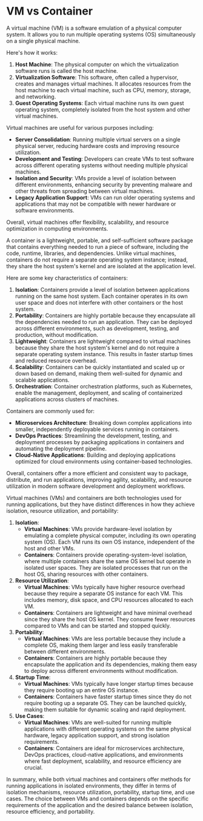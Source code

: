 # VM vs Container

A virtual machine (VM) is a software emulation of a physical computer system. It allows you to run multiple operating systems (OS) simultaneously on a single physical machine.

Here's how it works:

1. **Host Machine**: The physical computer on which the virtualization software runs is called the host machine.
2. **Virtualization Software**: This software, often called a hypervisor, creates and manages virtual machines. It allocates resources from the host machine to each virtual machine, such as CPU, memory, storage, and networking.
3. **Guest Operating Systems**: Each virtual machine runs its own guest operating system, completely isolated from the host system and other virtual machines.

Virtual machines are useful for various purposes including:

- **Server Consolidation**: Running multiple virtual servers on a single physical server, reducing hardware costs and improving resource utilization.
- **Development and Testing**: Developers can create VMs to test software across different operating systems without needing multiple physical machines.
- **Isolation and Security**: VMs provide a level of isolation between different environments, enhancing security by preventing malware and other threats from spreading between virtual machines.
- **Legacy Application Support**: VMs can run older operating systems and applications that may not be compatible with newer hardware or software environments.

Overall, virtual machines offer flexibility, scalability, and resource optimization in computing environments.

A container is a lightweight, portable, and self-sufficient software package that contains everything needed to run a piece of software, including the code, runtime, libraries, and dependencies. Unlike virtual machines, containers do not require a separate operating system instance; instead, they share the host system's kernel and are isolated at the application level.

Here are some key characteristics of containers:

1. **Isolation**: Containers provide a level of isolation between applications running on the same host system. Each container operates in its own user space and does not interfere with other containers or the host system.
2. **Portability**: Containers are highly portable because they encapsulate all the dependencies needed to run an application. They can be deployed across different environments, such as development, testing, and production, without modification.
3. **Lightweight**: Containers are lightweight compared to virtual machines because they share the host system's kernel and do not require a separate operating system instance. This results in faster startup times and reduced resource overhead.
4. **Scalability**: Containers can be quickly instantiated and scaled up or down based on demand, making them well-suited for dynamic and scalable applications.
5. **Orchestration**: Container orchestration platforms, such as Kubernetes, enable the management, deployment, and scaling of containerized applications across clusters of machines.

Containers are commonly used for:

- **Microservices Architecture**: Breaking down complex applications into smaller, independently deployable services running in containers.
- **DevOps Practices**: Streamlining the development, testing, and deployment processes by packaging applications in containers and automating the deployment pipeline.
- **Cloud-Native Applications**: Building and deploying applications optimized for cloud environments using container-based technologies.

Overall, containers offer a more efficient and consistent way to package, distribute, and run applications, improving agility, scalability, and resource utilization in modern software development and deployment workflows.

Virtual machines (VMs) and containers are both technologies used for running applications, but they have distinct differences in how they achieve isolation, resource utilization, and portability:

1. **Isolation**:
    - **Virtual Machines**: VMs provide hardware-level isolation by emulating a complete physical computer, including its own operating system (OS). Each VM runs its own OS instance, independent of the host and other VMs.
    - **Containers**: Containers provide operating-system-level isolation, where multiple containers share the same OS kernel but operate in isolated user spaces. They are isolated processes that run on the host OS, sharing resources with other containers.
2. **Resource Utilization**:
    - **Virtual Machines**: VMs typically have higher resource overhead because they require a separate OS instance for each VM. This includes memory, disk space, and CPU resources allocated to each VM.
    - **Containers**: Containers are lightweight and have minimal overhead since they share the host OS kernel. They consume fewer resources compared to VMs and can be started and stopped quickly.
3. **Portability**:
    - **Virtual Machines**: VMs are less portable because they include a complete OS, making them larger and less easily transferable between different environments.
    - **Containers**: Containers are highly portable because they encapsulate the application and its dependencies, making them easy to deploy across different environments without modification.
4. **Startup Time**:
    - **Virtual Machines**: VMs typically have longer startup times because they require booting up an entire OS instance.
    - **Containers**: Containers have faster startup times since they do not require booting up a separate OS. They can be launched quickly, making them suitable for dynamic scaling and rapid deployment.
5. **Use Cases**:
    - **Virtual Machines**: VMs are well-suited for running multiple applications with different operating systems on the same physical hardware, legacy application support, and strong isolation requirements.
    - **Containers**: Containers are ideal for microservices architecture, DevOps practices, cloud-native applications, and environments where fast deployment, scalability, and resource efficiency are crucial.

In summary, while both virtual machines and containers offer methods for running applications in isolated environments, they differ in terms of isolation mechanisms, resource utilization, portability, startup time, and use cases. The choice between VMs and containers depends on the specific requirements of the application and the desired balance between isolation, resource efficiency, and portability.